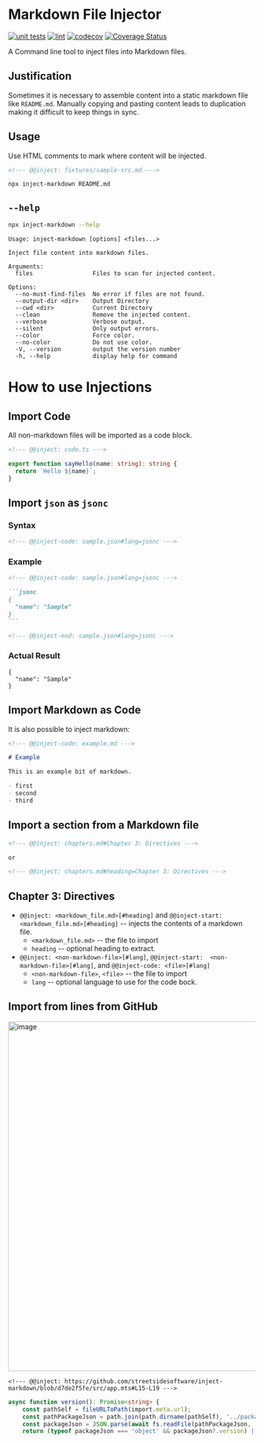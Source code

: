 # Markdown File Injector

[![unit tests](https://github.com/streetsidesoftware/inject-markdown/actions/workflows/test.yml/badge.svg?branch=main)](https://github.com/streetsidesoftware/inject-markdown/actions)
[![lint](https://github.com/streetsidesoftware/inject-markdown/actions/workflows/lint.yml/badge.svg?branch=main)](https://github.com/streetsidesoftware/inject-markdown/actions)
[![codecov](https://codecov.io/gh/streetsidesoftware/inject-markdown/branch/main/graph/badge.svg?token=Dr4fi2Sy08)](https://codecov.io/gh/streetsidesoftware/inject-markdown)
[![Coverage Status](https://coveralls.io/repos/github/streetsidesoftware/inject-markdown/badge.svg?branch=main)](https://coveralls.io/github/streetsidesoftware/inject-markdown)

A Command line tool to inject files into Markdown files.

## Justification

Sometimes it is necessary to assemble content into a static markdown file like `README.md`.
Manually copying and pasting content leads to duplication making it difficult to keep things in sync.

## Usage

Use HTML comments to mark where content will be injected.

```markdown
<!--- @@inject: fixtures/sample-src.md --->
```

```sh
npx inject-markdown README.md
```

## `--help`

```sh
npx inject-markdown --help
```

<!--- @@inject: content/help.txt --->

```
Usage: inject-markdown [options] <files...>

Inject file content into markdown files.

Arguments:
  files                 Files to scan for injected content.

Options:
  --no-must-find-files  No error if files are not found.
  --output-dir <dir>    Output Directory
  --cwd <dir>           Current Directory
  --clean               Remove the injected content.
  --verbose             Verbose output.
  --silent              Only output errors.
  --color               Force color.
  --no-color            Do not use color.
  -V, --version         output the version number
  -h, --help            display help for command
```

<!--- @@inject-end: content/help.txt --->

<!--- @@inject: content/README.md --->

# How to use Injections

## Import Code

All non-markdown files will be imported as a code block.

```markdown
<!--- @@inject: code.ts --->
```

```ts
export function sayHello(name: string): string {
  return `Hello ${name}`;
}
```

## Import `json` as `jsonc`

### Syntax

```markdown
<!--- @@inject-code: sample.json#lang=jsonc --->
```

### Example

````markdown
<!--- @@inject-code: sample.json#lang=jsonc --->

```jsonc
{
  "name": "Sample"
}
```

<!--- @@inject-end: sample.json#lang=jsonc --->
````

### Actual Result

```jsonc
{
  "name": "Sample"
}
```

## Import Markdown as Code

It is also possible to inject markdown:

```markdown
<!--- @@inject-code: example.md --->
```

```markdown
# Example

This is an example bit of markdown.

- first
- second
- third
```

## Import a section from a Markdown file

```markdown
<!--- @@inject: chapters.md#Chapter 3: Directives --->

or

<!--- @@inject: chapters.md#heading=Chapter 3: Directives --->
```

## Chapter 3: Directives

- `@@inject: <markdown_file.md>[#heading]` and `@@inject-start:  <markdown_file.md>[#heading]` -- injects the contents of a markdown file.
  - `<markdown_file.md>` -- the file to import
  - `heading` -- optional heading to extract.
- `@@inject: <non-markdown-file>[#lang]`, `@@inject-start:  <non-markdown-file>[#lang]`, and `@@inject-code: <file>[#lang]`
  - `<non-markdown-file>`, `<file>` -- the file to import
  - `lang` -- optional language to use for the code bock.

## Import from lines from GitHub

<img width="711" alt="image" src="https://user-images.githubusercontent.com/3740137/210188786-28704fe3-cc2f-447c-97fc-d27715dabbdc.png">

```
<!--- @@inject: https://github.com/streetsidesoftware/inject-markdown/blob/d7de2f5fe/src/app.mts#L15-L19 --->
```

```typescript
async function version(): Promise<string> {
    const pathSelf = fileURLToPath(import.meta.url);
    const pathPackageJson = path.join(path.dirname(pathSelf), '../package.json');
    const packageJson = JSON.parse(await fs.readFile(pathPackageJson, 'utf8'));
    return (typeof packageJson === 'object' && packageJson?.version) || '0.0.0';
```

<!--- cspell:dictionaries typescript --->

<!--- @@inject-end: content/README.md --->

